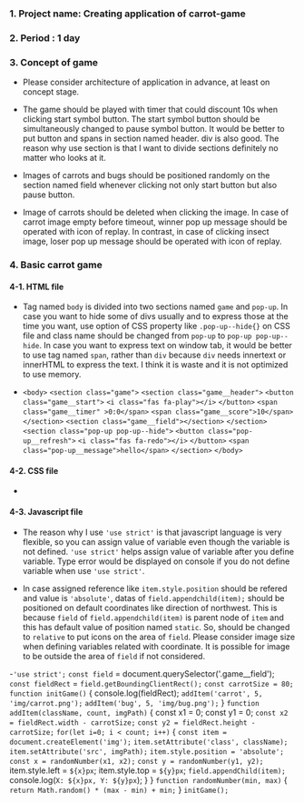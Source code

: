 ### 1. Project name: Creating application of carrot-game

### 2. Period : 1 day

### 3. Concept of game

- Please consider architecture of application in advance, at least on concept stage.

- The game should be played with timer that could discount 10s when clicking start symbol button. The start symbol button should be simultaneously changed to pause symbol button. It would be better to put button and spans in section named header. div is also good. The reason why use section is that I want to divide sections definitely no matter who looks at it.

- Images of carrots and bugs should be positioned randomly on the section named field whenever clicking not only start button but also pause button.

- Image of carrots should be deleted when clicking the image. In case of carrot image empty before timeout, winner pop up message should be operated with icon of replay. In contrast, in case of clicking insect image, loser pop up message should be operated with icon of replay.

### 4. Basic carrot game

#### 4-1. HTML file

- Tag named `body` is divided into two sections named `game` and `pop-up`. In case you want to hide some of divs usually and to express those at the time you want, use option of CSS property like `.pop-up--hide{}` on CSS file and class name should be changed from `pop-up` to `pop-up pop-up--hide`. In case you want to express text on window tab, it would be better to use tag named `span`, rather than `div` because `div` needs innertext or innerHTML to express the text. I think it is waste and it is not optimized to use memory.

- `<body>`
  `<section class="game">`
  `<section class="game__header">`
  `<button class="game__start">`
  `<i class="fas fa-play"></i>`
  `</button>`
  `<span class="game__timer" >0:0</span>`
  `<span class="game__score">10</span>`
  `</section>`
  `<section class="game__field"></section>`
  `</section>`
  `<section class="pop-up pop-up--hide">`
  `<button class="pop-up__refresh">`
  `<i class="fas fa-redo"></i>`
  `</button>`
  `<span class="pop-up__message">hello</span>`
  `</section>`
  `</body>`

#### 4-2. CSS file

-

#### 4-3. Javascript file

- The reason why I use `'use strict'` is that javascript language is very flexible, so you can assign value of variable even though the variable is not defined. `'use strict'` helps assign value of variable after you define variable. Type error would be displayed on console if you do not define variable when use `'use strict'`.

- In case assigned reference like `item.style.position` should be refered and value is `'absolute'`, datas of `field.appendchild(item);` should be positioned on default coordinates like direction of northwest. This is because `field` of `field.appendchild(item)` is parent node of `item` and this has default value of position named `static`. So, should be changed to `relative` to put icons on the area of `field`. Please consider image size when defining variables related with coordinate. It is possible for image to be outside the area of `field` if not considered.

-`'use strict';`
`const field` = document.querySelector('.game\_\_field');
`const fieldRect` = `field.getBoundingClientRect();`
`const carrotSize = 80;`
`function initGame()` {
console.log(fieldRect);
`addItem('carrot', 5, 'img/carrot.png');`
`addItem('bug', 5, 'img/bug.png');`
}
`function addItem(className, count, imgPath)` {
const x1 = 0;
const y1 = 0;
`const x2 = fieldRect.width - carrotSize;`
`const y2 = fieldRect.height - carrotSize;`
`for(let i=0; i < count; i++)` {
`const item = document.createElement('img');`
`item.setAttribute('class', className);`
`item.setAttribute('src', imgPath);`
`item.style.position = 'absolute';`
`const x = randomNumber(x1, x2);`
`const y = randomNumber(y1, y2);`
item.style.left = `${x}px`;
item.style.top = `${y}px`;
`field.appendChild(item);`
console.log(`X: ${x}px, Y: ${y}px`);
}
}
`function randomNumber(min, max)` {
`return Math.random() * (max - min) + min;`
}
`initGame();`
